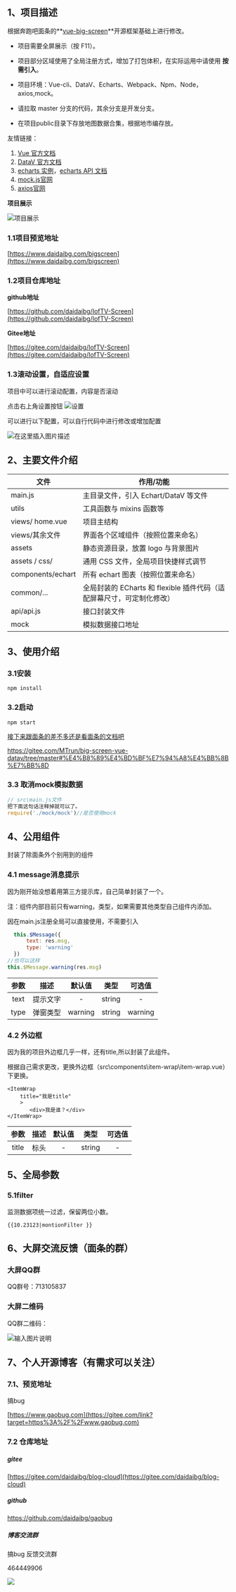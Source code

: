 

## 1、项目描述

根据奔跑吧面条的**[vue-big-screen](https://gitee.com/MTrun/big-screen-vue-datav)**开源框架基础上进行修改。

- 项目需要全屏展示（按 F11）。

- 项目部分区域使用了全局注册方式，增加了打包体积，在实际运用中请使用 **按需引入**。

- 项目环境：Vue-cli、DataV、Echarts、Webpack、Npm、Node，axios,mock。

- 请拉取 master 分支的代码，其余分支是开发分支。

- 在项目public目录下存放地图数据合集，根据地市编存放。


友情链接：

1. [Vue 官方文档](https://gitee.com/link?target=https%3A%2F%2Fcn.vuejs.org%2Fv2%2Fguide%2Finstance.html)
2. [DataV 官方文档](https://gitee.com/link?target=http%3A%2F%2Fdatav.jiaminghi.com%2Fguide%2F)
3. [echarts 实例](https://gitee.com/link?target=https%3A%2F%2Fecharts.apache.org%2Fexamples%2Fzh%2Findex.html)，[echarts API 文档](https://gitee.com/link?target=https%3A%2F%2Fecharts.apache.org%2Fzh%2Fapi.html%23echarts)
4. [mock.js官网](http://mockjs.com/examples.html)
5. [axios官网](https://axios-http.com/)

**项目展示** 

![项目展示](https://img-blog.csdnimg.cn/f0b09cd868ae462d80807270b49210bb.png)

### 1.1项目预览地址

[https://www.daidaibg.com/bigscreen](https://www.daidaibg.com/bigscreen)

### 1.2项目仓库地址

**github地址**

[https://github.com/daidaibg/IofTV-Screen](https://github.com/daidaibg/IofTV-Screen)

**Gitee地址**

[https://gitee.com/daidaibg/IofTV-Screen](https://gitee.com/daidaibg/IofTV-Screen)



###  1.3滚动设置，自适应设置 

项目中可以进行滚动配置，内容是否滚动

点击右上角设置按钮
![设置](https://img-blog.csdnimg.cn/436e28d054bd475d9edfd41471f88441.png)



可以进行以下配置，可以自行代码中进行修改或增加配置



![在这里插入图片描述](https://img-blog.csdnimg.cn/564c304c4b2249b1a525558eeb986497.png)

##  2、主要文件介绍

| 文件              | 作用/功能                                                    |
| ----------------- | ------------------------------------------------------------ |
| main.js           | 主目录文件，引入 Echart/DataV 等文件                         |
| utils             | 工具函数与 mixins 函数等                                     |
| views/ home.vue   | 项目主结构                                                   |
| views/其余文件    | 界面各个区域组件（按照位置来命名）                           |
| assets            | 静态资源目录，放置 logo 与背景图片                           |
| assets / css/     | 通用 CSS 文件，全局项目快捷样式调节                          |
| components/echart | 所有 echart 图表（按照位置来命名）                           |
| common/...        | 全局封装的 ECharts 和 flexible 插件代码（适配屏幕尺寸，可定制化修改） |
| api/api.js        | 接口封装文件                                                 |
| mock              | 模拟数据接口地址                                             |

## 3、使用介绍

### 3.1安装

```npm
npm install   
```
### 3.2启动

```npm
npm start 
```

[接下来跟面条的差不多还是看面条的文档吧](https://gitee.com/MTrun/big-screen-vue-datav/tree/master#%E4%B8%89%E4%BD%BF%E7%94%A8%E4%BB%8B%E7%BB%8D)

https://gitee.com/MTrun/big-screen-vue-datav/tree/master#%E4%B8%89%E4%BD%BF%E7%94%A8%E4%BB%8B%E7%BB%8D

### 3.3 取消mock模拟数据

```javascript
// src\main.js文件
把下面这句话注释掉就可以了。
require('./mock/mock')//是否使用mock
```



## 4、公用组件

封装了除面条外个别用到的组件

### 4.1 message消息提示

因为刚开始没想着用第三方提示库，自己简单封装了一个。

注：组件内部目前只有warning，类型，如果需要其他类型自己组件内添加。

因在main.js注册全局可以直接使用，不需要引入

```js
  this.$Message({
      text: res.msg,
      type: 'warning'
  })
//也可以这样
this.$Message.warning(res.msg)
```

| 参数 |   描述   | 默认值  |  类型  | 可选值  |
| :--: | :------: | :-----: | :----: | :-----: |
| text | 提示文字 |    -    | string |    -    |
| type | 弹窗类型 | warning | string | warning |

### 4.2 外边框

因为我的项目外边框几乎一样，还有title,所以封装了此组件。

根据自己需求更改，更换外边框（src\components\item-wrap\item-wrap.vue）下更换。

```vue
<ItemWrap
    title="我是title"
    >
       <div>我是谁？</div>
</ItemWrap>
```

| 参数  | 描述 | 默认值 |  类型  | 可选值 |
| :---: | :--: | :----: | :----: | :----: |
| title | 标头 |   -    | string |   -    |

## 5、全局参数

### 5.1filter

监测数据项统一过滤，保留两位小数。

```vue
{{10.23123|montionFilter }}
```

##  6、大屏交流反馈（面条的群）

### 大屏QQ群

QQ群号：713105837

### 大屏二维码

QQ群二维码：

![输入图片说明](https://gitee.com/MTrun/big-screen-vue-datav/raw/master/public/image.png)

## 7、个人开源博客（有需求可以关注）

### 7.1、预览地址

搞bug

[https://www.gaobug.com](https://gitee.com/link?target=https%3A%2F%2Fwww.gaobug.com)

### 7.2 仓库地址

##### gitee

[https://gitee.com/daidaibg/blog-cloud](https://gitee.com/daidaibg/blog-cloud)

##### github

https://github.com/daidaibg/gaobug

##### 博客交流群

搞bug 反馈交流群

464449906

![](https://www.gaobug.com/img/qqcode/qqqun.png)
